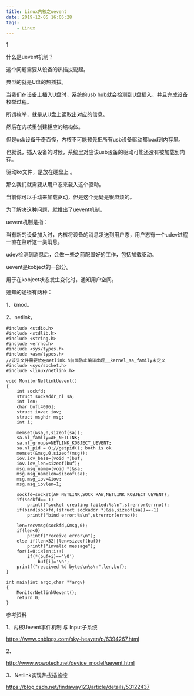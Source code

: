 ```yaml
---
title: Linux内核之uevent
date: 2019-12-05 16:05:28
tags:
	- Linux
---
```


1

什么是uevent机制？

这个问题需要从设备的热插拔说起。

典型的就是U盘的热插拔。

当我们在设备上插入U盘时，系统的usb hub就会检测到U盘插入，并且完成设备枚举过程。

所谓枚举，就是从U盘上读取出对应的信息。

然后在内核里创建相应的结构体。

但是usb设备千奇百怪，内核不可能预先把所有usb设备驱动都load到内存里。

也就说，插入设备的时候，系统里对应该usb设备的驱动可能还没有被加载到内存。

驱动ko文件，是放在硬盘上 。

那么我们就需要从用户态来载入这个驱动。

当前你可以手动来加载驱动，但是这个无疑是很麻烦的。

为了解决这种问题，就推出了uevent机制。

uevent机制是指：

当有新的设备加入时，内核将设备的消息发送到用户态，用户态有一个udev进程一直在监听这一类消息。

udev检测到消息后，会做一些之前配置好的工作，包括加载驱动。



uevent是kobject的一部分。

用于在kobject状态发生变化时，通知用户空间。

通知的途径有两种：

1、kmod。

2、netlink。

```
#include <stdio.h>
#include <stdlib.h>
#include <string.h>
#include <errno.h>
#include <sys/types.h>
#include <asm/types.h>
//该头文件需要放在netlink.h前面防止编译出现__kernel_sa_family未定义
#include <sys/socket.h>  
#include <linux/netlink.h>

void MonitorNetlinkUevent()
{
    int sockfd;
    struct sockaddr_nl sa;
    int len;
    char buf[4096];
    struct iovec iov;
    struct msghdr msg;
    int i;

    memset(&sa,0,sizeof(sa));
    sa.nl_family=AF_NETLINK;
    sa.nl_groups=NETLINK_KOBJECT_UEVENT;
    sa.nl_pid = 0;//getpid(); both is ok
    memset(&msg,0,sizeof(msg));
    iov.iov_base=(void *)buf;
    iov.iov_len=sizeof(buf);
    msg.msg_name=(void *)&sa;
    msg.msg_namelen=sizeof(sa);
    msg.msg_iov=&iov;
    msg.msg_iovlen=1;

    sockfd=socket(AF_NETLINK,SOCK_RAW,NETLINK_KOBJECT_UEVENT);
    if(sockfd==-1)
        printf("socket creating failed:%s\n",strerror(errno));
    if(bind(sockfd,(struct sockaddr *)&sa,sizeof(sa))==-1)
        printf("bind error:%s\n",strerror(errno));

    len=recvmsg(sockfd,&msg,0);
    if(len<0)
        printf("receive error\n");
    else if(len<32||len>sizeof(buf))
        printf("invalid message");
    for(i=0;i<len;i++)
        if(*(buf+i)=='\0')
            buf[i]='\n';
    printf("received %d bytes\n%s\n",len,buf);
}

int main(int argc,char **argv)
{
    MonitorNetlinkUevent();
    return 0;
}
```



参考资料

1、内核Uevent事件机制 与 Input子系统

https://www.cnblogs.com/sky-heaven/p/6394267.html

2、

http://www.wowotech.net/device_model/uevent.html

3、Netlink实现热拔插监控

https://blog.csdn.net/findaway123/article/details/53122437